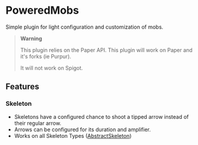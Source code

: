 # PoweredMobs

Simple plugin for light configuration and customization of mobs.

> **Warning**
> 
> This plugin relies on the Paper API. This plugin will work on Paper and it's forks (ie Purpur).
> 
> It will not work on Spigot.

## Features

### Skeleton

- Skeletons have a configured chance to shoot a tipped arrow instead of their regular arrow.
- Arrows can be configured for its duration and amplifier.
- Works on all Skeleton Types ([AbstractSkeleton](https://jd.papermc.io/paper/1.19/org/bukkit/entity/AbstractSkeleton.html))